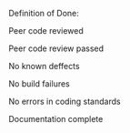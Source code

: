 Definition of Done:

Peer code reviewed

Peer code review passed

No known deffects

No build failures

No errors in coding standards

Documentation complete
